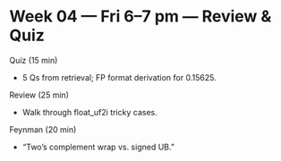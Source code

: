 # Week 04 — Fri 6–7 pm — Review & Quiz

Quiz (15 min)
- 5 Qs from retrieval; FP format derivation for 0.15625.

Review (25 min)
- Walk through float_uf2i tricky cases.

Feynman (20 min)
- “Two’s complement wrap vs. signed UB.”